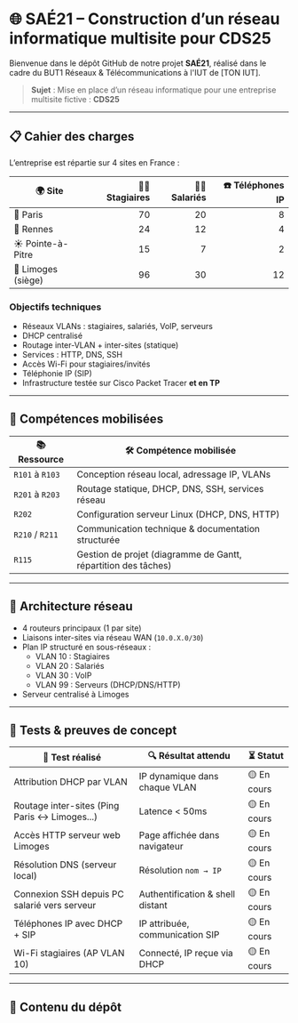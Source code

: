 # 🌐 SAÉ21 – Construction d’un réseau informatique multisite pour CDS25

Bienvenue dans le dépôt GitHub de notre projet **SAÉ21**, réalisé dans le cadre du BUT1 Réseaux & Télécommunications à l'IUT de [TON IUT].

> **Sujet** : Mise en place d’un réseau informatique pour une entreprise multisite fictive : **CDS25**

---

## 📋 Cahier des charges

L’entreprise est répartie sur 4 sites en France :

| 🌍 **Site**        | 👨‍🎓 **Stagiaires** | 🧑‍💼 **Salariés** | ☎️ **Téléphones IP** |
| ------------------ | -------------------: | -----------------: | -------------------: |
| 🗼 Paris           |                   70 |                 20 |                    8 |
| 🌊 Rennes          |                   24 |                 12 |                    4 |
| ☀️ Pointe-à-Pitre  |                   15 |                  7 |                    2 |
| 🏢 Limoges (siège) |                   96 |                 30 |                   12 |


### Objectifs techniques

- Réseaux VLANs : stagiaires, salariés, VoIP, serveurs  
- DHCP centralisé  
- Routage inter-VLAN + inter-sites (statique)  
- Services : HTTP, DNS, SSH  
- Accès Wi-Fi pour stagiaires/invités  
- Téléphonie IP (SIP)  
- Infrastructure testée sur Cisco Packet Tracer **et en TP**

---

## 🧠 Compétences mobilisées

| 📚 **Ressource** | 🛠️ **Compétence mobilisée**                                   |
| ---------------- | -------------------------------------------------------------- |
| `R101` à `R103`  | Conception réseau local, adressage IP, VLANs                   |
| `R201` à `R203`  | Routage statique, DHCP, DNS, SSH, services réseau              |
| `R202`           | Configuration serveur Linux (DHCP, DNS, HTTP)                  |
| `R210` / `R211`  | Communication technique & documentation structurée             |
| `R115`           | Gestion de projet (diagramme de Gantt, répartition des tâches) |


---

## 🧱 Architecture réseau

- 4 routeurs principaux (1 par site)  
- Liaisons inter-sites via réseau WAN (`10.0.X.0/30`)  
- Plan IP structuré en sous-réseaux :
  - VLAN 10 : Stagiaires  
  - VLAN 20 : Salariés  
  - VLAN 30 : VoIP  
  - VLAN 99 : Serveurs (DHCP/DNS/HTTP)  
- Serveur centralisé à Limoges

---

## 🧪 Tests & preuves de concept

| 🧪 **Test réalisé**                           | 🔍 **Résultat attendu**          | ⏳ **Statut** |
| --------------------------------------------- | -------------------------------- | ------------ |
| Attribution DHCP par VLAN                     | IP dynamique dans chaque VLAN    | 🟡 En cours  |
| Routage inter-sites (Ping Paris ↔ Limoges...) | Latence < 50ms                   | 🟡 En cours  |
| Accès HTTP serveur web Limoges                | Page affichée dans navigateur    | 🟡 En cours  |
| Résolution DNS (serveur local)                | Résolution `nom → IP`            | 🟡 En cours  |
| Connexion SSH depuis PC salarié vers serveur  | Authentification & shell distant | 🟡 En cours  |
| Téléphones IP avec DHCP + SIP                 | IP attribuée, communication SIP  | 🟡 En cours  |
| Wi-Fi stagiaires (AP VLAN 10)                 | Connecté, IP reçue via DHCP      | 🟡 En cours  |


---

## 📁 Contenu du dépôt

